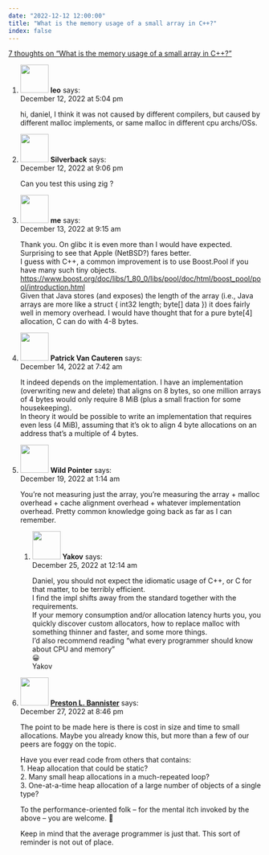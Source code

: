 ```yaml
---
date: "2022-12-12 12:00:00"
title: "What is the memory usage of a small array in C++?"
index: false
---
```


[7 thoughts on &ldquo;What is the memory usage of a small array in C++?&rdquo;](/lemire/blog/2022/12-12-what-is-the-memory-usage-of-a-small-array-in-c)

<ol class="comment-list">
<li id="comment-648405" class="comment even thread-even depth-1">
<div class="comment-author vcard">
<img alt src="https://secure.gravatar.com/avatar/19a4854800515bc238ce72a07637a256?s=56&#038;d=mm&#038;r=g" srcset="https://secure.gravatar.com/avatar/19a4854800515bc238ce72a07637a256?s=112&#038;d=mm&#038;r=g 2x" class="avatar avatar-56 photo" height="56" width="56" decoding="async" /> <b class="fn">leo</b> <span class="says">says:</span> </div>
<div class="comment-metadata"><time datetime="2022-12-12T17:04:53+00:00">December 12, 2022 at 5:04 pm</time></a> </div>
<div class="comment-content">
<p>hi, daniel, I think it was not caused by different compilers, but caused by different malloc implements, or same malloc in different cpu archs/OSs.</p>
</div>
</li>
<li id="comment-648410" class="comment odd alt thread-odd thread-alt depth-1">
<div class="comment-author vcard">
<img alt src="https://secure.gravatar.com/avatar/e3a1d35ba3233e3735ba5f7517cd6bf7?s=56&#038;d=mm&#038;r=g" srcset="https://secure.gravatar.com/avatar/e3a1d35ba3233e3735ba5f7517cd6bf7?s=112&#038;d=mm&#038;r=g 2x" class="avatar avatar-56 photo" height="56" width="56" decoding="async" /> <b class="fn">Silverback</b> <span class="says">says:</span> </div>
<div class="comment-metadata"><time datetime="2022-12-12T21:06:15+00:00">December 12, 2022 at 9:06 pm</time></a> </div>
<div class="comment-content">
<p>Can you test this using zig ?</p>
</div>
</li>
<li id="comment-648420" class="comment even thread-even depth-1">
<div class="comment-author vcard">
<img alt src="https://secure.gravatar.com/avatar/b1a530f970a984d913686829dcbf9a74?s=56&#038;d=mm&#038;r=g" srcset="https://secure.gravatar.com/avatar/b1a530f970a984d913686829dcbf9a74?s=112&#038;d=mm&#038;r=g 2x" class="avatar avatar-56 photo" height="56" width="56" loading="lazy" decoding="async" /> <b class="fn">me</b> <span class="says">says:</span> </div>
<div class="comment-metadata"><time datetime="2022-12-13T09:15:21+00:00">December 13, 2022 at 9:15 am</time></a> </div>
<div class="comment-content">
<p>Thank you. On glibc it is even more than I would have expected. Surprising to see that Apple (NetBSD?) fares better.<br/>
I guess with C++, a common improvement is to use Boost.Pool if you have many such tiny objects.<br/>
<a href="https://www.boost.org/doc/libs/1_80_0/libs/pool/doc/html/boost_pool/pool/introduction.html" rel="nofollow ugc">https://www.boost.org/doc/libs/1_80_0/libs/pool/doc/html/boost_pool/pool/introduction.html</a><br/>
Given that Java stores (and exposes) the length of the array (i.e., Java arrays are more like a struct { int32 length; byte[] data }) it does fairly well in memory overhead. I would have thought that for a pure byte[4] allocation, C can do with 4-8 bytes.</p>
</div>
</li>
<li id="comment-648430" class="comment odd alt thread-odd thread-alt depth-1">
<div class="comment-author vcard">
<img alt src="https://secure.gravatar.com/avatar/dce09498a43bb04e10c2f76a5043809e?s=56&#038;d=mm&#038;r=g" srcset="https://secure.gravatar.com/avatar/dce09498a43bb04e10c2f76a5043809e?s=112&#038;d=mm&#038;r=g 2x" class="avatar avatar-56 photo" height="56" width="56" loading="lazy" decoding="async" /> <b class="fn">Patrick Van Cauteren</b> <span class="says">says:</span> </div>
<div class="comment-metadata"><time datetime="2022-12-14T07:42:42+00:00">December 14, 2022 at 7:42 am</time></a> </div>
<div class="comment-content">
<p>It indeed depends on the implementation. I have an implementation (overwriting new and delete) that aligns on 8 bytes, so one million arrays of 4 bytes would only require 8 MiB (plus a small fraction for some housekeeping).<br/>
In theory it would be possible to write an implementation that requires even less (4 MiB), assuming that it&rsquo;s ok to align 4 byte allocations on an address that&rsquo;s a multiple of 4 bytes.</p>
</div>
</li>
<li id="comment-648481" class="comment even thread-even depth-1 parent">
<div class="comment-author vcard">
<img alt src="https://secure.gravatar.com/avatar/a3aa2302f73304b92c4211d58d5867f2?s=56&#038;d=mm&#038;r=g" srcset="https://secure.gravatar.com/avatar/a3aa2302f73304b92c4211d58d5867f2?s=112&#038;d=mm&#038;r=g 2x" class="avatar avatar-56 photo" height="56" width="56" loading="lazy" decoding="async" /> <b class="fn">Wild Pointer</b> <span class="says">says:</span> </div>
<div class="comment-metadata"><time datetime="2022-12-19T01:14:36+00:00">December 19, 2022 at 1:14 am</time></a> </div>
<div class="comment-content">
<p>You&rsquo;re not measuring just the array, you&rsquo;re measuring the array + malloc overhead + cache alignment overhead + whatever implementation overhead. Pretty common knowledge going back as far as I can remember.</p>
</div>
<ol class="children">
<li id="comment-648570" class="comment odd alt depth-2">
<div class="comment-author vcard">
<img alt src="https://secure.gravatar.com/avatar/c7fc46ca0969fcdbb033671e3646b729?s=56&#038;d=mm&#038;r=g" srcset="https://secure.gravatar.com/avatar/c7fc46ca0969fcdbb033671e3646b729?s=112&#038;d=mm&#038;r=g 2x" class="avatar avatar-56 photo" height="56" width="56" loading="lazy" decoding="async" /> <b class="fn">Yakov</b> <span class="says">says:</span> </div>
<div class="comment-metadata"><time datetime="2022-12-25T00:14:17+00:00">December 25, 2022 at 12:14 am</time></a> </div>
<div class="comment-content">
<p>Daniel, you should not expect the idiomatic usage of C++, or C for that matter, to be terribly efficient.<br/>
I find the impl shifts away from the standard together with the requirements.<br/>
If your memory consumption and/or allocation latency hurts you, you quickly discover custom allocators, how to replace malloc with something thinner and faster, and some more things.<br/>
I&rsquo;d also recommend reading &ldquo;what every programmer should know about CPU and memory&rdquo;<br/>
😀<br/>
Yakov</p>
</div>
</li>
</ol>
</li>
<li id="comment-648605" class="comment even thread-odd thread-alt depth-1">
<div class="comment-author vcard">
<img alt src="https://secure.gravatar.com/avatar/9087622186f0fe01571cfd0add715302?s=56&#038;d=mm&#038;r=g" srcset="https://secure.gravatar.com/avatar/9087622186f0fe01571cfd0add715302?s=112&#038;d=mm&#038;r=g 2x" class="avatar avatar-56 photo" height="56" width="56" loading="lazy" decoding="async" /> <b class="fn"><a href="http://bannister.us/" class="url" rel="ugc external nofollow">Preston L. Bannister</a></b> <span class="says">says:</span> </div>
<div class="comment-metadata"><time datetime="2022-12-27T20:46:39+00:00">December 27, 2022 at 8:46 pm</time></a> </div>
<div class="comment-content">
<p>The point to be made here is there is cost in size and time to small allocations. Maybe you already know this, but more than a few of our peers are foggy on the topic. </p>
<p>Have you ever read code from others that contains:<br/>
1. Heap allocation that could be static?<br/>
2. Many small heap allocations in a much-repeated loop?<br/>
3. One-at-a-time heap allocation of a large number of objects of a single type? </p>
<p>To the performance-oriented folk &#8211; for the mental itch invoked by the above &#8211; you are welcome. 🙂</p>
<p>Keep in mind that the average programmer is just that. This sort of reminder is not out of place.</p>
</div>
</li>
</ol>
